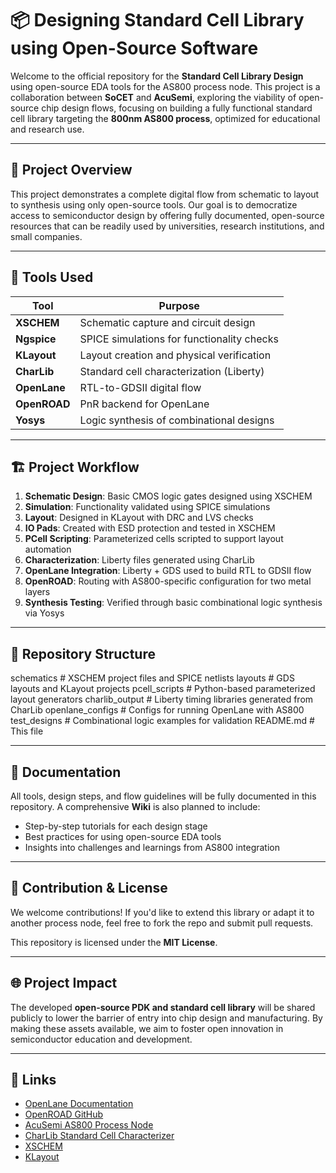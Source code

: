 # 📦 Designing Standard Cell Library using Open-Source Software

Welcome to the official repository for the **Standard Cell Library Design** using open-source EDA tools for the AS800 process node. This project is a collaboration between **SoCET** and **AcuSemi**, exploring the viability of open-source chip design flows, focusing on building a fully functional standard cell library targeting the **800nm AS800 process**, optimized for educational and research use.

---

## 🚀 Project Overview

This project demonstrates a complete digital flow from schematic to layout to synthesis using only open-source tools. Our goal is to democratize access to semiconductor design by offering fully documented, open-source resources that can be readily used by universities, research institutions, and small companies.

---

## 🧰 Tools Used

| Tool         | Purpose                                     |
|--------------|---------------------------------------------|
| **XSCHEM**   | Schematic capture and circuit design        |
| **Ngspice**  | SPICE simulations for functionality checks  |
| **KLayout**  | Layout creation and physical verification   |
| **CharLib**  | Standard cell characterization (Liberty)    |
| **OpenLane** | RTL-to-GDSII digital flow                   |
| **OpenROAD** | PnR backend for OpenLane                    |
| **Yosys**    | Logic synthesis of combinational designs    |

---

## 🏗️ Project Workflow

1. **Schematic Design**: Basic CMOS logic gates designed using XSCHEM
2. **Simulation**: Functionality validated using SPICE simulations
3. **Layout**: Designed in KLayout with DRC and LVS checks
4. **IO Pads**: Created with ESD protection and tested in XSCHEM
5. **PCell Scripting**: Parameterized cells scripted to support layout automation
6. **Characterization**: Liberty files generated using CharLib
7. **OpenLane Integration**: Liberty + GDS used to build RTL to GDSII flow
8. **OpenROAD**: Routing with AS800-specific configuration for two metal layers
9. **Synthesis Testing**: Verified through basic combinational logic synthesis via Yosys

---

## 📂 Repository Structure
schematics         # XSCHEM project files and SPICE netlists
layouts            # GDS layouts and KLayout projects
pcell_scripts      # Python-based parameterized layout generators
charlib_output     # Liberty timing libraries generated from CharLib
openlane_configs   # Configs for running OpenLane with AS800
test_designs       # Combinational logic examples for validation
README.md           # This file


---

## 📘 Documentation

All tools, design steps, and flow guidelines will be fully documented in this repository. A comprehensive **Wiki** is also planned to include:

- Step-by-step tutorials for each design stage
- Best practices for using open-source EDA tools
- Insights into challenges and learnings from AS800 integration

---

## 📢 Contribution & License

We welcome contributions! If you'd like to extend this library or adapt it to another process node, feel free to fork the repo and submit pull requests.

This repository is licensed under the **MIT License**.

---

## 🌐 Project Impact

The developed **open-source PDK and standard cell library** will be shared publicly to lower the barrier of entry into chip design and manufacturing. By making these assets available, we aim to foster open innovation in semiconductor education and development.

---

## 🔗 Links

- [OpenLane Documentation](https://github.com/The-OpenROAD-Project/OpenLane)
- [OpenROAD GitHub](https://github.com/The-OpenROAD-Project/OpenROAD)
- [AcuSemi AS800 Process Node](https://acusemi.com/)
- [CharLib Standard Cell Characterizer](https://github.com/efabless/charLib)
- [XSCHEM](https://github.com/StefanSchippers/xschem)
- [KLayout](https://www.klayout.de/)


